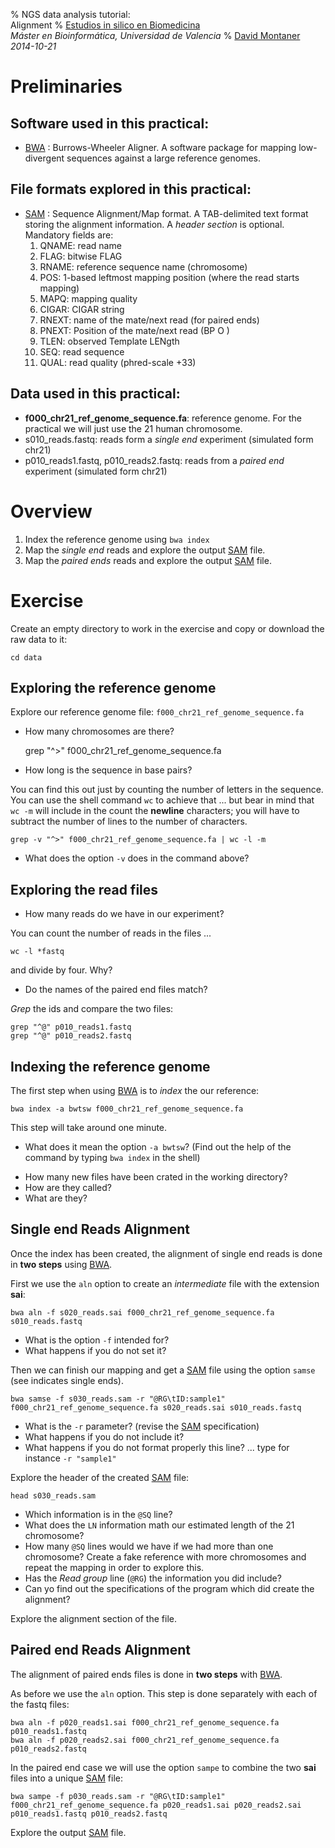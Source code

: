 % NGS data analysis tutorial: <br> Alignment
% [Estudios in silico en Biomedicina](http://www.uv.es/bioinfor/) <br> _Máster en Bioinformática, Universidad de Valencia_
% [David Montaner](http://www.dmontaner.com) <br> _2014-10-21_

<!-- Common URLs: Tools -->

[bwa]:http://bio-bwa.sourceforge.net/ "Burrows-Wheeler Aligner"

<!-- Common URLs: File Formats -->

[sam]:http://samtools.github.io/hts-specs/SAMv1.pdf "http://samtools.github.io/hts-specs/SAMv1.pdf"

<!-- External URLs -->


Preliminaries
================================================================================

Software used in this practical:
----------------------------------------

- [BWA] : Burrows-Wheeler Aligner. A software package for mapping low-divergent sequences against a large reference genomes.

File formats explored in this practical:
----------------------------------------

- [SAM] : Sequence Alignment/Map format. A TAB-delimited text format storing the alignment information. A _header section_ is optional.  
  Mandatory fields are: 
    1. QNAME: read name
    2.  FLAG: bitwise FLAG
    3. RNAME: reference sequence name (chromosome)
    4.   POS: 1-based leftmost mapping position (where the read starts mapping)
    5.  MAPQ: mapping quality
    6. CIGAR: CIGAR string
    7. RNEXT: name of the mate/next read (for paired ends)
    8. PNEXT: Position of the mate/next read  (BP O )
    9.  TLEN: observed Template LENgth
    10.  SEQ: read sequence
    11. QUAL: read quality (phred-scale +33)


Data used in this practical:
-------------------------------

- __f000_chr21_ref_genome_sequence.fa__: reference genome. For the practical we will just use the 21 human chromosome.
- s010_reads.fastq: reads form a _single end_ experiment (simulated form chr21)
- p010_reads1.fastq, p010_reads2.fastq: reads from a _paired end_ experiment (simulated form chr21)


Overview
================================================================================


1. Index the reference genome using `bwa index`
1. Map the _single end_ reads and explore the output [SAM] file.
1. Map the _paired ends_ reads and explore the output [SAM] file.


Exercise
================================================================================

Create an empty directory to work in the exercise and copy or download the raw data to it: 

    cd data

<!-- data_test directory to run my examples
    cd .. 
    rm -r data_test
    mkdir data_test
    cp data/*fa data_test
    cp data/*fastq data_test
    cd data_test
-->


Exploring the reference genome
--------------------------------------------------------------------------------

Explore our reference genome file: `f000_chr21_ref_genome_sequence.fa`

- How many chromosomes are there?

    grep "^>" f000_chr21_ref_genome_sequence.fa

- How long is the sequence in base pairs?

You can find this out just by counting the number of letters in the sequence.
You can use the shell command `wc` to achieve that ...
but bear in mind that `wc -m` will include in the count the __newline__ characters;
you will have to subtract the number of lines to the number of characters. 

    grep -v "^>" f000_chr21_ref_genome_sequence.fa | wc -l -m

- What does the option `-v` does in the command above?

<!-- 
48932060 - 802165 = 48129895
-->


Exploring the read files
--------------------------------------------------------------------------------

- How many reads do we have in our experiment?

You can count the number of reads in the files ...

    wc -l *fastq

and divide by four. Why?

- Do the names of the paired end files match?

_Grep_ the ids and compare the two files:

    grep "^@" p010_reads1.fastq
    grep "^@" p010_reads2.fastq 


Indexing the reference genome
--------------------------------------------------------------------------------

The first step when using [BWA] is to _index_ the our reference: 

    bwa index -a bwtsw f000_chr21_ref_genome_sequence.fa 

This step will take around one minute. 

- What does it mean the option `-a bwtsw`?
  (Find out the help of the command by typing `bwa index` in the shell)

<!--
Warning:
`-a bwtsw' does not work for short genomes, while `-a is' and
`-a div' do not work not for long genomes. Please choose `-a' according to the length of the genome.
-->

- How many new files have been crated in the working directory?
- How are they called?
- What are they?


Single end Reads Alignment
--------------------------------------------------------------------------------

Once the index has been created, 
the alignment of single end reads is done in __two steps__ using [BWA].

First we use the `aln` option to create an _intermediate_ file with the extension __sai__: 

    bwa aln -f s020_reads.sai f000_chr21_ref_genome_sequence.fa s010_reads.fastq 

- What is the option `-f` intended for?
- What happens if you do not set it?

Then we can finish our mapping and get a [SAM] file using the option `samse` (see indicates single ends).

    bwa samse -f s030_reads.sam -r "@RG\tID:sample1" f000_chr21_ref_genome_sequence.fa s020_reads.sai s010_reads.fastq 

- What is the `-r` parameter? (revise the [SAM] specification)
- What happens if you do not include it?
- What happens if you do not format properly this line? ... type for instance `-r "sample1"`

Explore the header of the created [SAM] file:

    head s030_reads.sam

<!-- 
@SQ	SN:21	LN:48129895
@RG	ID:sample1
@PG	ID:bwa	PN:bwa	VN:0.7.10-r789	CL:bwa samse -f s030_reads.sam -r @RG\tID:sample1 f000_chr21_ref_genome_sequence.fa s020_reads.sai s010_reads.fastq
-->

<!-- 
@SQ : "Reference sequence dictionary"
@RG : "Read group"
@PG : "Program" that did the alignment
-->

- Which information is in the `@SQ` line?
- What does the `LN` information math our estimated length of the 21 chromosome?
- How many `@SQ` lines would we have if we had more than one chromosome?
  Create a fake reference with more chromosomes and repeat the mapping in order to explore this. 
- Has the _Read group_ line (`@RG`) the information you did include?
- Can yo find out the specifications of the program which did create the alignment?


Explore the alignment section of the file.



Paired end Reads Alignment
--------------------------------------------------------------------------------

The alignment of paired ends files is done in __two steps__ with [BWA].

As before we use the `aln` option. This step is done separately with each of the fastq files:

    bwa aln -f p020_reads1.sai f000_chr21_ref_genome_sequence.fa p010_reads1.fastq
	bwa aln -f p020_reads2.sai f000_chr21_ref_genome_sequence.fa p010_reads2.fastq 


In the paired end case we will use the option `sampe` to combine the two __sai__ files into a unique [SAM] file:

    bwa sampe -f p030_reads.sam -r "@RG\tID:sample1" f000_chr21_ref_genome_sequence.fa p020_reads1.sai p020_reads2.sai p010_reads1.fastq p010_reads2.fastq 

Explore the output [SAM] file.

